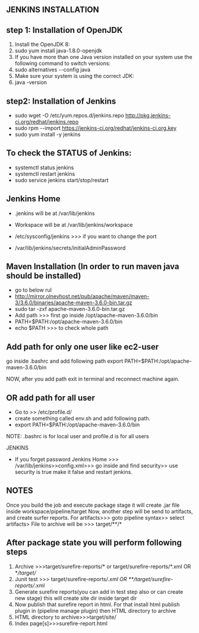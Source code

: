JENKINS INSTALLATION
-

step 1: Installation of OpenJDK
-
1. Install the OpenJDK 8:
2. sudo yum install java-1.8.0-openjdk
3. If you have more than one Java version installed on your system use the following command to switch versions:
4. sudo alternatives --config java
5. Make sure your system is using the correct JDK:
6. java -version 

step2: Installation of Jenkins
-
* sudo wget -O /etc/yum.repos.d/jenkins.repo http://pkg.jenkins-ci.org/redhat/jenkins.repo
* sudo rpm --import https://jenkins-ci.org/redhat/jenkins-ci.org.key
* sudo yum install -y jenkins

To check the STATUS of Jenkins:
-
* systemctl status jenkins
* systemctl restart jenkins
* sudo service jenkins start/stop/restart

Jenkins Home
-
* .jenkins will be at /var/lib/jenkins
* Workspace will be at  /var/lib/jenkins/workspace

* /etc/sysconfig/jenkins >>> if you want to change the port 
* /var/lib/jenkins/secrets/initialAdminPassword

Maven Installation (In order to run maven java should be installed)
-
* go to below rul
* http://mirror.olnevhost.net/pub/apache/maven/maven-3/3.6.0/binaries/apache-maven-3.6.0-bin.tar.gz
* sudo tar -zxf apache-maven-3.6.0-bin.tar.gz
* Add path >>> first go inside /opt/apache-maven-3.6.0/bin
* PATH=$PATH:/opt/apache-maven-3.6.0/bin
* echo $PATH >>> to check whole path

Add path for only one user like ec2-user
-
go inside .bashrc and add following path
export PATH=$PATH:/opt/apache-maven-3.6.0/bin

NOW, after you add path exit in terminal and reconnect machine again.

OR add path for all user
-
* Go to >> /etc/profile.d/     
* create something called env.sh and add following path.
* export PATH=$PATH:/opt/apache-maven-3.6.0/bin

NOTE: .bashrc is for local user and profile.d is for all users


JENKINS

* If you forget password Jenkins Home >>> /var/lib/jenkins>>config.xml>>> go inside and find security>> use security is true make it false and restart jenkins.

NOTES
-
Once you build the job and execute package stage it will create .jar file inside workspace/pipeline/target 
Now,  another step will be send to artifacts, and create surfer reports.
For artifacts>>> goto pipeline syntax>> select artifacts> File to archive will be >>> target/**/*


After package state you will perform following steps
-
1. Archive >>>target/surefire-reports/* or target/surefire-reports/*.xml OR **/target/*
2. Junit test >>> target/surefire-reports/*.xml OR **/target/surefire-reports/*.xml
3. Generate surefire reports(you can add in test step also or can create new stage) this will create site dir inside target dir 
4. Now publish that surefire report in html. For that install html publish plugin in (pipeline manage plugin) then HTML directory to archive
5. HTML directory to archive>>>target/site/
6. Index page[s]>>>surefire-report.html





